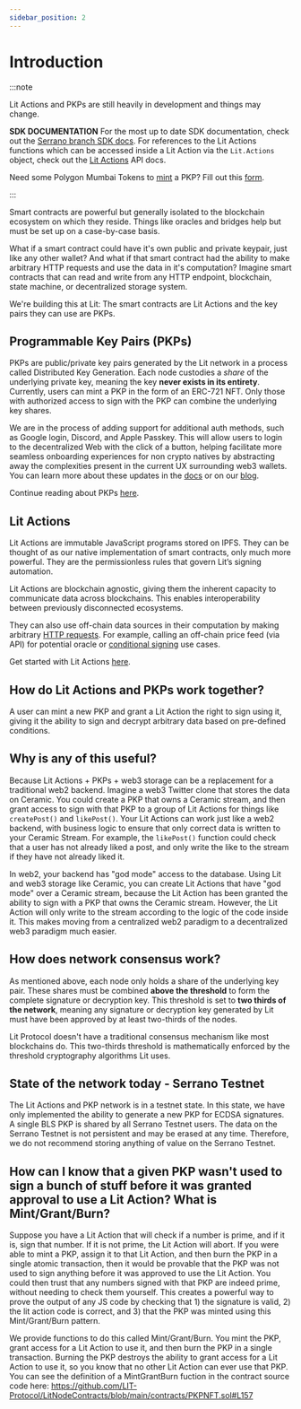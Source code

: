 ```yaml
---
sidebar_position: 2
---
```


# Introduction

:::note

Lit Actions and PKPs are still heavily in development and things may change.

**SDK DOCUMENTATION**
For the most up to date SDK documentation, check out the [Serrano branch SDK docs](https://serrano-sdk-docs.litprotocol.com/#welcome). For references to the Lit Actions functions which can be accessed inside a Lit Action via the `Lit.Actions` object, check out the [Lit Actions](http://actions-docs.litprotocol.com/) API docs.

Need some Polygon Mumbai Tokens to [mint](https://explorer.litprotocol.com/mint-pkp) a PKP? Fill out this [form](https://forms.gle/hcvh7VbS83DokBSE9).

:::


Smart contracts are powerful but generally isolated to the blockchain ecosystem on which they reside. Things like oracles and bridges help but must be set up on a case-by-case basis.

What if a smart contract could have it's own public and private keypair, just like any other wallet? And what if that smart contract had the ability to make arbitrary HTTP requests and use the data in it's computation? Imagine smart contracts that can read and write from any HTTP endpoint, blockchain, state machine, or decentralized storage system.

We're building this at Lit: The smart contracts are Lit Actions and the key pairs they can use are PKPs.

## Programmable Key Pairs (PKPs)

PKPs are public/private key pairs generated by the Lit network in a process called Distributed Key Generation. Each node custodies a *share* of the underlying private key, meaning the key **never exists in its entirety**. Currently, users can mint a PKP in the form of an ERC-721 NFT. Only those with authorized access to sign with the PKP can combine the underlying key shares.

We are in the process of adding support for additional auth methods, such as Google login, Discord, and Apple Passkey. This will allow users to login to the decentralized Web with the click of a button, helping facilitate more seamless onboarding experiences for non crypto natives by abstracting away the complexities present in the current UX surrounding web3 wallets. You can learn more about these updates in the [docs](/SDK/Explanation/litActions/#authentication-helpers) or on our [blog](https://spark.litprotocol.com/wallet-abstraction-with-google-oauth/).

Continue reading about PKPs [here](/coreConcepts/LitActionsAndPKPs/PKPs.md).

## Lit Actions

Lit Actions are immutable JavaScript programs stored on IPFS. They can be thought of as our native implementation of smart contracts, only much more powerful. They are the permissionless rules that govern Lit’s signing automation.

Lit Actions are blockchain agnostic, giving them the inherent capacity to communicate data across blockchains. This enables interoperability between previously disconnected ecosystems.

They can also use off-chain data sources in their computation by making arbitrary [HTTP requests](/SDK/Explanation/litActions#using-fetch). For example, calling an off-chain price feed (via API) for potential oracle or [conditional signing](/SDK/Explanation/litActions#conditional-signing) use cases.

Get started with Lit Actions [here](/coreConcepts/LitActionsAndPKPs/litActions.md).

## How do Lit Actions and PKPs work together?

A user can mint a new PKP and grant a Lit Action the right to sign using it, giving it the ability to sign and decrypt arbitrary data based on pre-defined conditions.

## Why is any of this useful?

Because Lit Actions + PKPs + web3 storage can be a replacement for a traditional web2 backend. Imagine a web3 Twitter clone that stores the data on Ceramic. You could create a PKP that owns a Ceramic stream, and then grant access to sign with that PKP to a group of Lit Actions for things like `createPost()` and `likePost()`. Your Lit Actions can work just like a web2 backend, with business logic to ensure that only correct data is written to your Ceramic Stream. For example, the `likePost()` function could check that a user has not already liked a post, and only write the like to the stream if they have not already liked it.

In web2, your backend has "god mode" access to the database. Using Lit and web3 storage like Ceramic, you can create Lit Actions that have "god mode" over a Ceramic stream, because the Lit Action has been granted the ability to sign with a PKP that owns the Ceramic stream. However, the Lit Action will only write to the stream according to the logic of the code inside it. This makes moving from a centralized web2 paradigm to a decentralized web3 paradigm much easier.

## How does network consensus work?

As mentioned above, each node only holds a share of the underlying key pair. These shares must be combined **above the threshold** to form the complete signature or decryption key. This threshold is set to **two thirds of the network**, meaning any signature or decryption key generated by Lit must have been approved by at least two-thirds of the nodes.

Lit Protocol doesn't have a traditional consensus mechanism like most blockchains do. This two-thirds threshold is mathematically enforced by the threshold cryptography algorithms Lit uses.

## State of the network today - Serrano Testnet

The Lit Actions and PKP network is in a testnet state. In this state, we have only implemented the ability to generate a new PKP for ECDSA signatures. A single BLS PKP is shared by all Serrano Testnet users. The data on the Serrano Testnet is not persistent and may be erased at any time. Therefore, we do not recommend storing anything of value on the Serrano Testnet.

## How can I know that a given PKP wasn't used to sign a bunch of stuff before it was granted approval to use a Lit Action? What is Mint/Grant/Burn?

Suppose you have a Lit Action that will check if a number is prime, and if it is, sign that number. If it is not prime, the Lit Action will abort. If you were able to mint a PKP, assign it to that Lit Action, and then burn the PKP in a single atomic transaction, then it would be provable that the PKP was not used to sign anything before it was approved to use the Lit Action. You could then trust that any numbers signed with that PKP are indeed prime, without needing to check them yourself. This creates a powerful way to prove the output of any JS code by checking that 1) the signature is valid, 2) the lit action code is correct, and 3) that the PKP was minted using this Mint/Grant/Burn pattern.

We provide functions to do this called Mint/Grant/Burn. You mint the PKP, grant access for a Lit Action to use it, and then burn the PKP in a single transaction. Burning the PKP destroys the ability to grant access for a Lit Action to use it, so you know that no other Lit Action can ever use that PKP. You can see the definition of a MintGrantBurn fuction in the contract source code here: https://github.com/LIT-Protocol/LitNodeContracts/blob/main/contracts/PKPNFT.sol#L157
